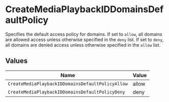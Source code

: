 # CreateMediaPlaybackIDDomainsDefaultPolicy

Specifies the default access policy for domains. 
If set to `allow`, all domains are allowed access unless otherwise specified in the `deny` list. 
If set to `deny`, all domains are denied access unless otherwise specified in the `allow` list.



## Values

| Name                                             | Value                                            |
| ------------------------------------------------ | ------------------------------------------------ |
| `CreateMediaPlaybackIDDomainsDefaultPolicyAllow` | allow                                            |
| `CreateMediaPlaybackIDDomainsDefaultPolicyDeny`  | deny                                             |